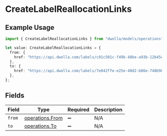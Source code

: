 # CreateLabelReallocationLinks

## Example Usage

```typescript
import { CreateLabelReallocationLinks } from "dwolla/models/operations";

let value: CreateLabelReallocationLinks = {
  from: {
    href: "https://api.dwolla.com/labels/c91c501c-f49b-48be-a93b-12b45e152d45",
  },
  to: {
    href: "https://api.dwolla.com/labels/7e042ffe-e25e-40d2-b86e-748b98845ecc",
  },
};
```

## Fields

| Field                                              | Type                                               | Required                                           | Description                                        |
| -------------------------------------------------- | -------------------------------------------------- | -------------------------------------------------- | -------------------------------------------------- |
| `from`                                             | [operations.From](../../models/operations/from.md) | :heavy_minus_sign:                                 | N/A                                                |
| `to`                                               | [operations.To](../../models/operations/to.md)     | :heavy_minus_sign:                                 | N/A                                                |